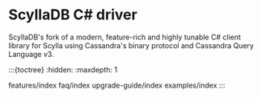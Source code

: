 # ScyllaDB C# driver 

ScyllaDB's fork of a modern, feature-rich and highly tunable C# client library for Scylla using Cassandra's binary protocol and Cassandra Query Language v3.


:::{toctree}
:hidden:
:maxdepth: 1

features/index
faq/index
upgrade-guide/index
examples/index
:::
